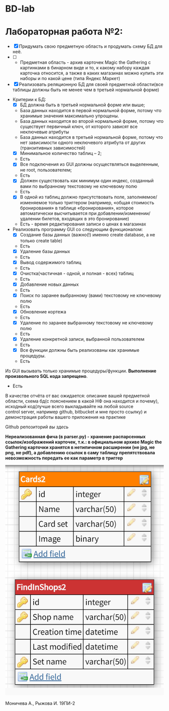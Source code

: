 # BD-lab
# Лабораторная работа №2:

- [x]	Придумать свою предметную область и продумать схему БД для неё.
- [ ]	* Предметная область - архив карточек Magic the Gathering с картинками в бинарном виде и то, к какому набору каждая карточка относится, а также в каких магазинах можно купить эти наборы и по какой цене (типа Яндекс Маркет)
- [x]	Реализовать реляционную БД для своей предметной области(все таблицы должны быть не менее чем в третьей нормальной форме)
*	Критерии к БД:
    - [x]	БД должна быть в третьей нормальной форме или выше;
    * База данных находится в первой нормальной форме, потому что хранимые значения максимально упрощены.
    * База данных находится во второй нормальной форме, потому что существует первичный ключ, от которого зависят все неключевые атрибуты
    * База данных находится в третьей нормальной форме, потому что нет зависимости одного неключевого атрибута от других (транзитивных зависимостей)
    - [x]	Минимальное количество таблиц – 2;
    * Есть
    - [x]	Все подключения из GUI должны осуществляться выделенным, не root, пользователем;
    * Есть
    - [x]	Должен существовать как минимум один индекс, созданный вами по выбранному текстовому не ключевому полю
    * Есть
    - [x]	В одной из таблиц должно присутствовать поле, заполняемое/изменяемое только триггером (например, «общая стоимость бронирования» в таблице «бронирования», которое автоматически высчитывается при добавлении/изменении/удалении билетов, входящих в это бронирование)
    * Есть - время редактирования записи о ценах в магазинах
*	Реализовать программу GUI со следующим функционалом:
    - [x]	Создание базы данных (важно(!) именно create database, а не только create table)
    * Есть
    - [x]	Удаление базы данных
    * Есть
    - [x]	Вывод содержимого таблиц
    * Есть
    - [x]	Очистка(частичная - одной, и полная - всех) таблиц
    * Есть
    - [x]	Добавление новых данных
    * Есть
    - [x]	Поиск по заранее выбранному (вами) текстовому не ключевому полю
    * Есть 
    - [x]	Обновление кортежа
    * Есть
    - [x]	Удаление по заранее выбранному текстовому не ключевому полю
    * Есть
    - [x]	Удаление конкретной записи, выбранной пользователем
    * Есть
    - [x]	Все функции должны быть реализованы как хранимые процедуры. 
    * Есть

Из GUI вызывать только хранимые процедуры/функции. **Выполнение произвольного SQL кода запрещено**.
* Есть


В качестве отчёта от вас ожидается: описание вашей предметной области, схема бд(с пояснением в какой НФ она находится и почему), исходный код(лучше всего выкладывайте на любой source control server, например github, bitbucket и мне просто ссылку) и демонстрация работы вашего приложения на практике

Github репозиторий *вы здесь*

**Нереализованная фича (в parser.py) - хранение распарсенных ссылок/изображений карточек, т.к.: в официальном архиве Magic the Gathering карточки хранятся в нетипичном расширении (не jpg, не png, не pdf), а добавлению ссылок в саму таблицу препятствовала невозможность передать ее как параметр в триггер**

![Схема](https://github.com/Shaarlotka/BD-lab/blob/main/2021-06-12_23-56-48.png)

Моничева А., Рыжова И. 19ПИ-2
